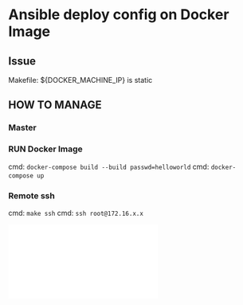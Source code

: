 # Ansible deploy config on Docker Image

## Issue

Makefile: ${DOCKER_MACHINE_IP} is static 

## HOW TO MANAGE

### Master

### RUN Docker Image

cmd: `docker-compose build --build passwd=helloworld`
cmd: `docker-compose up`

### Remote ssh

cmd: `make ssh`
cmd: `ssh root@172.16.x.x`


![some discription](diagramme.pdf "some discription")




